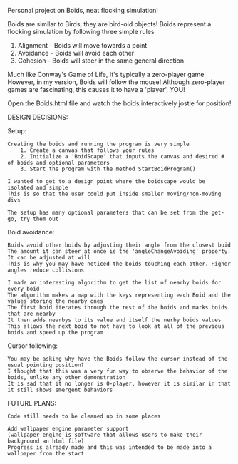 Personal project on Boids, neat flocking simulation!

Boids are similar to Birds, they are bird-oid objects! 
Boids represent a flocking simulation by following three simple rules 
1. Alignment  - Boids will move towards a point
2. Avoidance  - Boids will avoid each other
3. Cohesion   - Boids will steer in the same general direction

Much like Conway's Game of Life, It's typically a zero-player game
However, in my version, Boids will follow the mouse!
Although zero-player games are fascinating, this causes it to have a 'player', YOU!


Open the Boids.html file and watch the boids interactively jostle for position!


DESIGN DECISIONS:

Setup:

    Creating the boids and running the program is very simple
        1. Create a canvas that follows your rules
        2. Initialize a 'BoidScape' that inputs the canvas and desired # of boids and optional parameters
        3. Start the program with the method StartBoidProgram()

    I wanted to get to a design point where the boidscape would be isolated and simple
    This is so that the user could put inside smaller moving/non-moving divs

    The setup has many optional parameters that can be set from the get-go, try them out


Boid avoidance:

    Boids avoid other boids by adjusting their angle from the closest boid
    The amount it can steer at once is the 'angleChangeAvoiding' property. It can be adjusted at will
    This is why you may have noticed the boids touching each other. Higher angles reduce collisions

    I made an interesting algorithm to get the list of nearby boids for every boid - 
    The algorithm makes a map with the keys representing each Boid and the values storing the nearby ones
    The first boid iterates through the rest of the boids and marks boids that are nearby
    It then adds nearbys to its value and itself the nerby boids values
    This allows the next boid to not have to look at all of the previous boids and speed up the program

    
Cursor following:

    You may be asking why have the Boids follow the cursor instead of the usual pointing position?
    I thought that this was a very fun way to observe the behavior of the boids, unlike any other demonstration
    It is sad that it no longer is 0-player, however it is similar in that it still shows emergent behaviors




FUTURE PLANS:

    Code still needs to be cleaned up in some places

    Add wallpaper engine parameter support
    (wallpaper engine is software that allows users to make their background an html file)
    Progress is already made and this was intended to be made into a wallpaper from the start